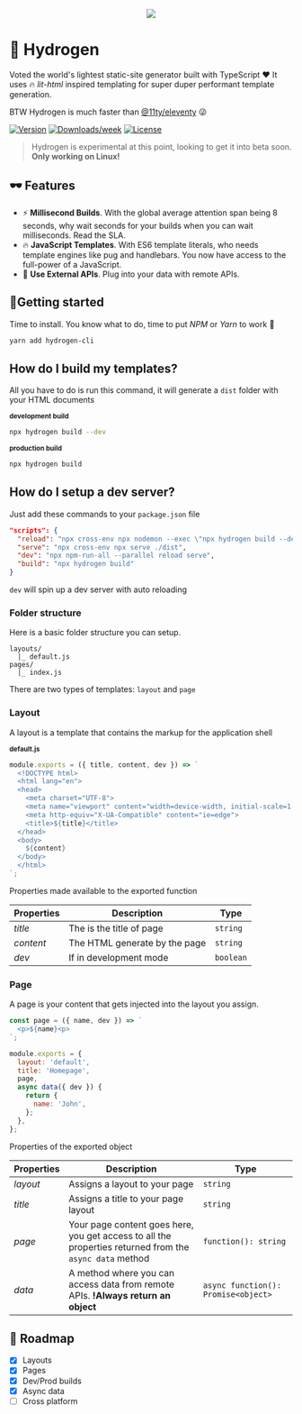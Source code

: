 <p align="center"><img src="https://qph.fs.quoracdn.net/main-qimg-706f37c5cbc54e415892478836e8acb5.webp"></p>

# 🎈 Hydrogen

Voted the world's lightest static-site generator built with TypeScript ❤ It uses 🔥 _lit-html_ inspired templating for super duper performant template generation.

BTW Hydrogen is much faster than [@11ty/eleventy](https://www.npmjs.com/package/@11ty/eleventy) 😜

[![Version](https://img.shields.io/npm/v/hydrogen-cli.svg)](https://npmjs.org/package/hydrogen-cli)
[![Downloads/week](https://img.shields.io/npm/dw/hydrogen-cli.svg)](https://npmjs.org/package/hydrogen-cli)
[![License](https://img.shields.io/npm/l/cli.svg)](https://github.com/ShailenNaidoo/hydrogen/blob/master/package.json)

> Hydrogen is experimental at this point, looking to get it into beta soon. **Only working on Linux!**

## 🕶 Features

- ⚡ **Millisecond Builds**. With the global average attention span being 8 seconds, why wait seconds for your builds when you can wait milliseconds. Read the SLA.
- 🔥 **JavaScript Templates**. With ES6 template literals, who needs template engines like pug and handlebars. You now have access to the full-power of a JavaScript.
- 🔌 **Use External APIs**. Plug into your data with remote APIs.

##  🧪Getting started

Time to install. You know what to do, time to put _NPM_ or _Yarn_ to work 💪

```bash
yarn add hydrogen-cli
```

## How do I build my templates?

All you have to do is run this command, it will generate a `dist` folder with your HTML documents

<small><strong>development build</strong></small>
```bash
npx hydrogen build --dev
```

<small><strong>production build</strong></small>

```bash
npx hydrogen build
```

## How do I setup a dev server?

Just add these commands to your `package.json` file

```json
"scripts": {
  "reload": "npx cross-env npx nodemon --exec \"npx hydrogen build --dev\"",
  "serve": "npx cross-env npx serve ./dist",
  "dev": "npx npm-run-all --parallel reload serve",
  "build": "npx hydrogen build"
}
```

`dev` will spin up a dev server with auto reloading

### Folder structure

Here is a basic folder structure you can setup.

```
layouts/
  |_ default.js
pages/
  |_ index.js
```

There are two types of templates: `layout` and `page`

### Layout

A layout is a template that contains the markup for the application shell

<small><strong>default.js</strong></small>
```javascript
module.exports = ({ title, content, dev }) => `
  <!DOCTYPE html>
  <html lang="en">
  <head>
    <meta charset="UTF-8">
    <meta name="viewport" content="width=device-width, initial-scale=1.0">
    <meta http-equiv="X-UA-Compatible" content="ie=edge">
    <title>${title}</title>
  </head>
  <body>
    ${content}
  </body>
  </html>
`;
```

Properties made available to the exported function

| Properties | Description | Type |
|------------| ------------|------|
| *title* | The is the title of page | `string` |
| *content* | The HTML generate by the page | `string` |
| *dev* | If in development mode | `boolean` |

### Page

A page is your content that gets injected into the layout you assign.

```javascript
const page = ({ name, dev }) => `
  <p>${name}<p>
`;

module.exports = {
  layout: 'default',
  title: 'Homepage',
  page,
  async data({ dev }) {
    return {
      name: 'John',
    };
  },
};
```

Properties of the exported object

| Properties | Description | Type |
|------------|-------------|------|
| _layout_ | Assigns a layout to your page | `string` |
| _title_ | Assigns a title to your page layout | `string` |
| _page_ | Your page content goes here, you get access to all the properties returned from the `async data` method | `function(): string` |
| _data_ | A method where you can access data from remote APIs. **!Always return an object** | `async function(): Promise<object>`

## 🚗 Roadmap

- [x] Layouts
- [x] Pages
- [x] Dev/Prod builds
- [x] Async data
- [ ] Cross platform